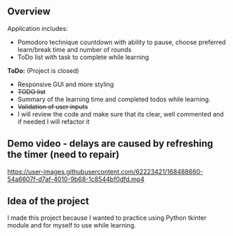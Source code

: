## Overview

Application includes:

- Pomodoro technique countdown with ability to pause, choose preferred learn/break time and number of rounds
- ToDo list with task to complete while learning

**ToDo:** (Project is closed)

- Responsive GUI and more styling
- ~~TODO list~~
- Summary of the learning time and completed todos while learning.
- ~~Validation of user inputs~~
- I will review the code and make sure that its clear, well commented and if needed I will refactor it

## Demo video - delays are caused by refreshing the timer (need to repair)
https://user-images.githubusercontent.com/62223421/168488660-54a6607f-d7af-4010-9b68-1c8544bf0dfd.mp4


## Idea of the project
I made this project because I wanted to practice using Python tkinter module and for myself to use while learning.
